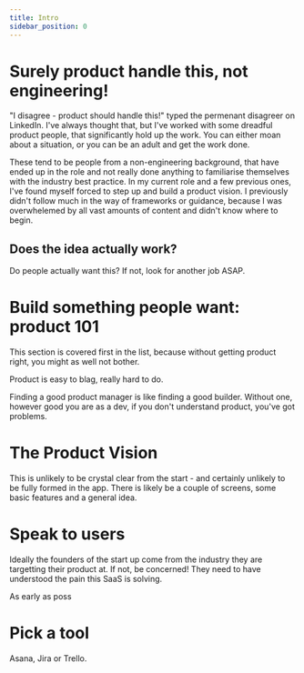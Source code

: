 ```yaml
---
title: Intro
sidebar_position: 0
---
```


# Surely product handle this, not engineering!

"I disagree - product should handle this!" typed the permenant disagreer on LinkedIn. I've always thought that, but I've worked with some dreadful product people, that significantly hold up the work. You can either moan about a situation, or you can be an adult and get the work done.

These tend to be people from a non-engineering background, that have ended up in the role and not really done anything to familiarise themselves with the industry best practice. In my current role and a few previous ones, I've found myself forced to step up and build a product vision. I previously didn't follow much in the way of frameworks or guidance, because I was overwhelemed by all vast amounts of content and didn't know where to begin.

## Does the idea actually work?

Do people actually want this? If not, look for another job ASAP.

# Build something people want: product 101

This section is covered first in the list, because without getting product right, you might as well not bother.

Product is easy to blag, really hard to do.

Finding a good product manager is like finding a good builder. Without one, however good you are as a dev, if you don't understand product, you've got problems.

# The Product Vision

This is unlikely to be crystal clear from the start - and certainly unlikely to be fully formed in the app. There is likely be a couple of screens, some basic features and a general idea.

# Speak to users

Ideally the founders of the start up come from the industry they are targetting their product at. If not, be concerned! They need to have understood the pain this SaaS is solving.

As early as poss

# Pick a tool

Asana, Jira or Trello.
